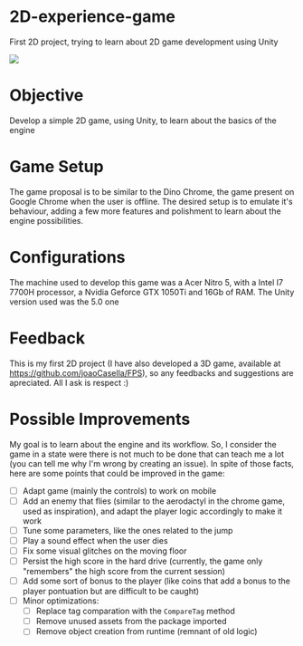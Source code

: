 # 2D-experience-game
First 2D project, trying to learn about 2D game development using Unity

![](Demo.gif)

# Objective
Develop a simple 2D game, using Unity, to learn about the basics of the engine

# Game Setup
The game proposal is to be similar to the Dino Chrome, the game present on Google Chrome when the user is offline. The desired setup is to emulate it's behaviour, adding a few more features and polishment to learn about the engine possibilities.

# Configurations
The machine used to develop this game was a Acer Nitro 5, with a Intel I7 7700H processor, a Nvidia Geforce GTX 1050Ti and 16Gb of RAM. The Unity version used was the 5.0 one

# Feedback
This is my first 2D project (I have also developed a 3D game, available at https://github.com/joaoCasella/FPS), so any feedbacks and suggestions are apreciated. All I ask is respect :)

# Possible Improvements
My goal is to learn about the engine and its workflow. So, I consider the game in a state were there is not much to be done that can teach me a lot (you can tell me why I'm wrong by creating an issue). In spite of those facts, here are some points that could be improved in the game:

- [ ] Adapt game (mainly the controls) to work on mobile
- [ ] Add an enemy that flies (similar to the aerodactyl in the chrome game, used as inspiration), and adapt the player logic accordingly to make it work
- [ ] Tune some parameters, like the ones related to the jump
- [ ] Play a sound effect when the user dies
- [ ] Fix some visual glitches on the moving floor
- [ ] Persist the high score in the hard drive (currently, the game only "remembers" the high score from the current session)
- [ ] Add some sort of bonus to the player (like coins that add a bonus to the player pontuation but are difficult to be caught)
- [ ] Minor optimizations:
    - [ ] Replace tag comparation with the `CompareTag` method
    - [ ] Remove unused assets from the package imported
    - [ ] Remove object creation from runtime (remnant of old logic)
